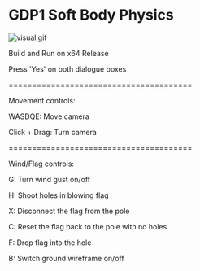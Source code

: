 # GDP1 Soft Body Physics

![visual gif](https://github.com/user-attachments/assets/7e564926-f62a-4f5f-a3cf-985a9165c4a5)

Build and Run on x64 Release

Press 'Yes' on both dialogue boxes

=======================================

Movement controls:

WASDQE: Move camera

Click + Drag: Turn camera

=======================================

Wind/Flag controls:

G: Turn wind gust on/off

H: Shoot holes in blowing flag

X: Disconnect the flag from the pole

C: Reset the flag back to the pole with no holes

F: Drop flag into the hole

B: Switch ground wireframe on/off
